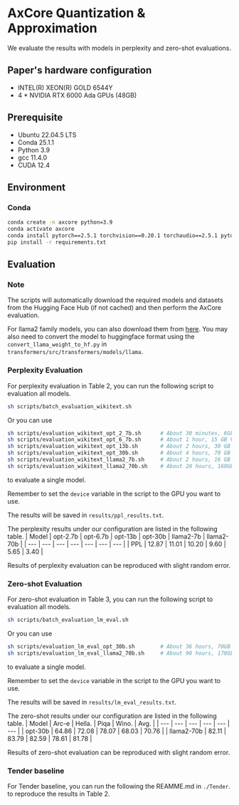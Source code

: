 # AxCore Quantization & Approximation

We evaluate the results with models in perplexity and zero-shot evaluations.

## Paper's hardware configuration

+ INTEL(R) XEON(R) GOLD 6544Y
+ 4 * NVIDIA RTX 6000 Ada GPUs (48GB)

## Prerequisite

+ Ubuntu 22.04.5 LTS
+ Conda 25.1.1
+ Python 3.9
+ gcc 11.4.0
+ CUDA 12.4

## Environment

### Conda
```bash
conda create -n axcore python=3.9
conda activate axcore
conda install pytorch==2.5.1 torchvision==0.20.1 torchaudio==2.5.1 pytorch-cuda=12.4 -c pytorch -c nvidia
pip install -r requirements.txt
```

## Evaluation

### Note

The scripts will automatically download the required models and datasets from the Hugging Face Hub (if not cached) and then perform the AxCore evaluation.

For llama2 family models, you can also download them from [here](https://llama.meta.com/llama-downloads). You may also need to convert the model to huggingface format using the `convert_llama_weight_to_hf.py` in `transformers/src/transformers/models/llama`.

### Perplexity Evaluation

For perplexity evaluation in Table 2, you can run the following script to evaluation all models.
```bash
sh scripts/batch_evaluation_wikitext.sh
```
Or you can use
```bash
sh scripts/evaluation_wikitext_opt_2_7b.sh      # About 30 minutes, 6GB VRAM
sh scripts/evaluation_wikitext_opt_6_7b.sh      # About 1 hour, 15 GB VRAM
sh scripts/evaluation_wikitext_opt_13b.sh       # About 2 hours, 30 GB VRAM
sh scripts/evaluation_wikitext_opt_30b.sh       # About 4 hours, 70 GB VRAM
sh scripts/evaluation_wikitext_llama2_7b.sh     # About 2 hours, 16 GB VRAM
sh scripts/evaluation_wikitext_llama2_70b.sh    # About 20 hours, 160GB VRAM
```
to evaluate a single model.

Remember to set the `device` variable in the script to the GPU you want to use.

The results will be saved in `results/ppl_results.txt`.

The perplexity results under our configuration are listed in the following table.
| Model | opt-2.7b | opt-6.7b | opt-13b | opt-30b | llama2-7b | llama2-70b |
| --- | --- | --- | --- | --- | --- | --- |
| PPL | 12.87 | 11.01 | 10.20 | 9.60 | 5.65 | 3.40 |

Results of perplexity evaluation can be reproduced with slight random error.


### Zero-shot Evaluation

For zero-shot evaluation in Table 3, you can run the following script to evaluation all models.
```bash
sh scripts/batch_evaluation_lm_eval.sh
```
Or you can use
```bash
sh scripts/evaluation_lm_eval_opt_30b.sh        # About 36 hours, 70GB VRAM
sh scripts/evaluation_lm_eval_llama2_70b.sh     # About 90 hours, 170GB VRAM 
```
to evaluate a single model.

Remember to set the `device` variable in the script to the GPU you want to use.

The results will be saved in `results/lm_eval_results.txt`.

The zero-shot results under our configuration are listed in the following table.
| Model | Arc-e | Hella. | Piqa | Wino. | Avg. |
| --- | --- | --- | --- | --- | --- |
| opt-30b | 64.86 | 72.08 | 78.07 | 68.03 | 70.76 |
| llama2-70b | 82.11 | 83.79 | 82.59 | 78.61 | 81.78 |

Results of zero-shot evaluation can be reproduced with slight random error.

### Tender baseline

For Tender baseline, you can run the following the REAMME.md in `./Tender`. to reproduce the results in Table 2.
